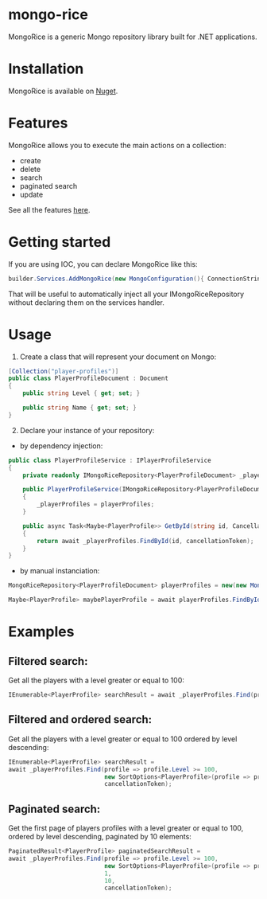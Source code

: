 
# mongo-rice

MongoRice is a generic Mongo repository library built for .NET applications.

# Installation

MongoRice is available on [Nuget](https://www.nuget.org/packages/MongoRice).

# Features

MongoRice allows you to execute the main actions on a collection:

- create
- delete
- search
- paginated search
- update

See all the features [here](src/MongoRice/Repositories/IMongoRiceRepository.cs).

# Getting started

If you are using IOC, you can declare MongoRice like this:

```C#
builder.Services.AddMongoRice(new MongoConfiguration(){ ConnectionString = "myConnectionString", Database = "myDatabaseName" });
```
That will be useful to automatically inject all your IMongoRiceRepository without declaring them on the services handler.

# Usage

1. Create a class that will represent your document on Mongo:

```C#
[Collection("player-profiles")]
public class PlayerProfileDocument : Document
{
    public string Level { get; set; }

    public string Name { get; set; }
}
```

2. Declare your instance of your repository:

- by dependency injection:

```C#
public class PlayerProfileService : IPlayerProfileService
{
    private readonly IMongoRiceRepository<PlayerProfileDocument> _playerProfiles;

    public PlayerProfileService(IMongoRiceRepository<PlayerProfileDocument> playerProfiles)
    {
        _playerProfiles = playerProfiles;
    }

    public async Task<Maybe<PlayerProfile>> GetById(string id, CancellationToken cancellationToken = default)
    {
        return await _playerProfiles.FindById(id, cancellationToken);
    }
}
```

 - by manual instanciation:

```C#
MongoRiceRepository<PlayerProfileDocument> playerProfiles = new(new MongoConfiguration("myConnectionString", "myDatabase"));

Maybe<PlayerProfile> maybePlayerProfile = await playerProfiles.FindById("62779e4718dd7e243339b187");
```

# Examples

## Filtered search:

Get all the players with a level greater or equal to 100:

```C#
IEnumerable<PlayerProfile> searchResult = await _playerProfiles.Find(profile => profile.Level >= 100), cancellationToken);
```

## Filtered and ordered search:

Get all the players with a level greater or equal to 100 ordered by level descending:

```C#
IEnumerable<PlayerProfile> searchResult =
await _playerProfiles.Find(profile => profile.Level >= 100,
                           new SortOptions<PlayerProfile>(profile => profile.Level, SortDirection.Descending),
                           cancellationToken);
```

## Paginated search:

Get the first page of players profiles with a level greater or equal to 100, ordered by level descending, paginated by 10 elements:

```C#
PaginatedResult<PlayerProfile> paginatedSearchResult =
await _playerProfiles.Find(profile => profile.Level >= 100,
                           new SortOptions<PlayerProfile>(profile => profile.Level, SortDirection.Descending),
                           1,
                           10,
                           cancellationToken);
```